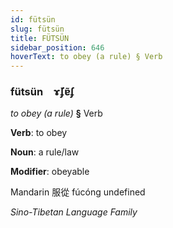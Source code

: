 ```yaml
---
id: fütsün
slug: fütsün
title: FÜTSÜN
sidebar_position: 646
hoverText: to obey (a rule) § Verb
---
```


### fütsün&emsp;<span kind="abugida">ɤ̆ʄɐ̃ʄ</span>

*to obey (a rule)* **§** Verb

**Verb**: to obey

**Noun**: a rule/law

**Modifier**: obeyable

Mandarin 服從 fúcóng undefined

*Sino-Tibetan Language Family*